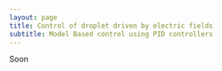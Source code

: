 ```yaml
---
layout: page
title: Control of droplet driven by electric fields
subtitle: Model Based control using PID controllers
---
```


Soon
